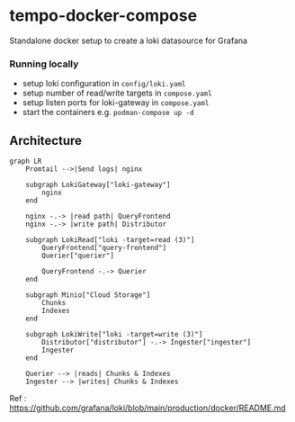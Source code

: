 # tempo-docker-compose
Standalone docker setup to create a loki datasource for Grafana

### Running locally
- setup loki configuration in `config/loki.yaml`
- setup number of read/write targets in `compose.yaml`
- setup listen ports for loki-gateway in `compose.yaml`
- start the containers e.g. `podman-compose up -d`


## Architecture
```mermaid
graph LR
    Promtail -->|Send logs| nginx

    subgraph LokiGateway["loki-gateway"]
        nginx
    end 
    
    nginx -.-> |read path| QueryFrontend
    nginx -.-> |write path| Distributor
    
    subgraph LokiRead["loki -target=read (3)"]
        QueryFrontend["query-frontend"]
        Querier["querier"]

        QueryFrontend -.-> Querier
    end

    subgraph Minio["Cloud Storage"]
        Chunks
        Indexes
    end

    subgraph LokiWrite["loki -target=write (3)"]
        Distributor["distributor"] -.-> Ingester["ingester"]
        Ingester
    end

    Querier --> |reads| Chunks & Indexes
    Ingester --> |writes| Chunks & Indexes
```

Ref : https://github.com/grafana/loki/blob/main/production/docker/README.md